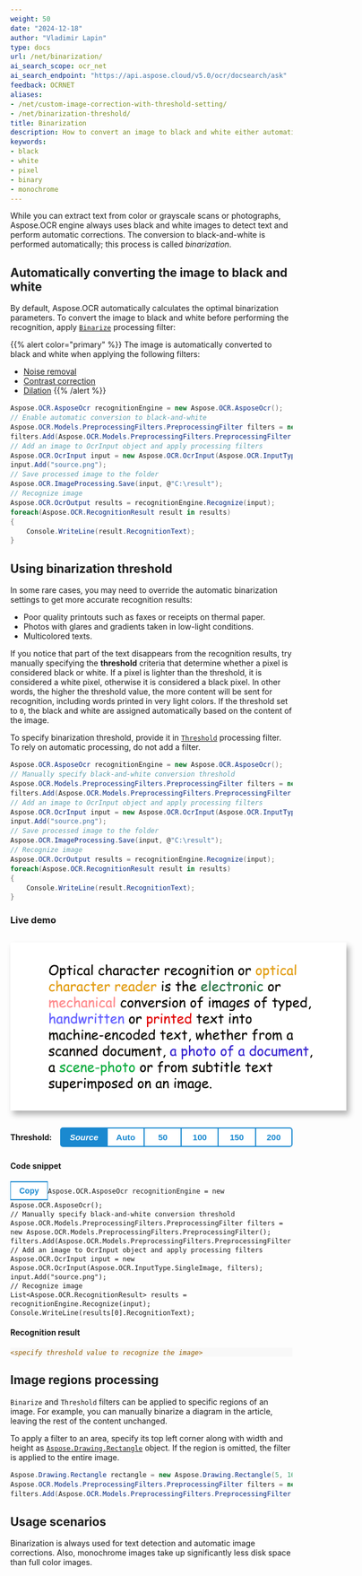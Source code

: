 ```yaml
---
weight: 50
date: "2024-12-18"
author: "Vladimir Lapin"
type: docs
url: /net/binarization/
ai_search_scope: ocr_net
ai_search_endpoint: "https://api.aspose.cloud/v5.0/ocr/docsearch/ask"
feedback: OCRNET
aliases:
- /net/custom-image-correction-with-threshold-setting/
- /net/binarization-threshold/
title: Binarization
description: How to convert an image to black and white either automatically or by manually specifying a threshold.
keywords:
- black
- white
- pixel
- binary
- monochrome
---
```


<style>
	button {
		cursor: pointer;
		padding: 7px 15px;
		border-top: solid 2px #1a89d0;
		border-bottom: solid 2px #1a89d0;
		border-left: solid 1px #1a89d0;
		border-right: solid 1px #1a89d0;
		background-color: #ffffff;
		font-weight: 700;
		font-size: 15px;
		color: #1a89d0;
	}

	button:focus {
		outline: none;
	}

	.sequence {
		position: relative;
		width: 600px;
		height: 300px;
		margin-top: 30px;
		margin-bottom: 30px;
		box-shadow: 5px 7px 10px 0px rgba(0,0,0,0.3);
	}

	.sequence > img {
		position: absolute;
	}

	.sequence > img:not(:first-child) {
		display: none;
	}

	.toolbar {
		display: flex;
		align-items: center;
		margin-bottom: 25px;
	}

	.toolbar > span {
		margin-right: 15px;
		font-weight: 700;
	}

	.toolbar > button {
		width: 90px;
	}

	.toolbar > button.active {
		background-color: #1a89d0;
		color: #ffffff;
	}

	.toolbar > button:not(.active):hover {
		background-color: #1a89d0;
		color: #ffffff;
	}

	.toolbar > button:nth-child(2) {
		border-left-width: 2px;
		border-top-left-radius: 5px;
		border-bottom-left-radius: 5px;
	}

	.toolbar > button:last-child {
		border-right-width: 2px;
		border-top-right-radius: 5px;
		border-bottom-right-radius: 5px;
	}

	.results > *:not(:first-child) {
		display: none;
	}

</style>

While you can extract text from color or grayscale scans or photographs, Aspose.OCR engine always uses black and white images to detect text and perform automatic corrections. The conversion to black-and-white is performed automatically; this process is called _binarization_.

## Automatically converting the image to black and white

By default, Aspose.OCR automatically calculates the optimal binarization parameters. To convert the image to black and white before performing the recognition, apply [`Binarize`](https://reference.aspose.com/ocr/net/aspose.ocr.models.preprocessingfilters/preprocessingfilter/binarize/) processing filter:

{{% alert color="primary" %}}
The image is automatically converted to black and white when applying the following filters:

- [Noise removal](/ocr/net/denoise/)
- [Contrast correction](/ocr/net/contrast/)
- [Dilation](/ocr/net/dilate/)
{{% /alert %}}

```csharp
Aspose.OCR.AsposeOcr recognitionEngine = new Aspose.OCR.AsposeOcr();
// Enable automatic conversion to black-and-white
Aspose.OCR.Models.PreprocessingFilters.PreprocessingFilter filters = new Aspose.OCR.Models.PreprocessingFilters.PreprocessingFilter();
filters.Add(Aspose.OCR.Models.PreprocessingFilters.PreprocessingFilter.Binarize());
// Add an image to OcrInput object and apply processing filters
Aspose.OCR.OcrInput input = new Aspose.OCR.OcrInput(Aspose.OCR.InputType.SingleImage, filters);
input.Add("source.png");
// Save processed image to the folder
Aspose.OCR.ImageProcessing.Save(input, @"C:\result");
// Recognize image
Aspose.OCR.OcrOutput results = recognitionEngine.Recognize(input);
foreach(Aspose.OCR.RecognitionResult result in results)
{
	Console.WriteLine(result.RecognitionText);
}
```

## Using binarization threshold

In some rare cases, you may need to override the automatic binarization settings to get more accurate recognition results:

- Poor quality printouts such as faxes or receipts on thermal paper.
- Photos with glares and gradients taken in low-light conditions.
- Multicolored texts.

If you notice that part of the text disappears from the recognition results, try manually specifying the **threshold** criteria that determine whether a pixel is considered black or white. If a pixel is lighter than the threshold, it is considered a white pixel, otherwise it is considered a black pixel. In other words, the higher the threshold value, the more content will be sent for recognition, including words printed in very light colors. If the threshold set to `0`, the black and white are assigned automatically based on the content of the image.

To specify binarization threshold, provide it in [`Threshold`](https://reference.aspose.com/ocr/net/aspose.ocr.models.preprocessingfilters/preprocessingfilter/threshold/) processing filter. To rely on automatic processing, do not add a filter.

```csharp
Aspose.OCR.AsposeOcr recognitionEngine = new Aspose.OCR.AsposeOcr();
// Manually specify black-and-white conversion threshold
Aspose.OCR.Models.PreprocessingFilters.PreprocessingFilter filters = new Aspose.OCR.Models.PreprocessingFilters.PreprocessingFilter();
filters.Add(Aspose.OCR.Models.PreprocessingFilters.PreprocessingFilter.Threshold(150));
// Add an image to OcrInput object and apply processing filters
Aspose.OCR.OcrInput input = new Aspose.OCR.OcrInput(Aspose.OCR.InputType.SingleImage, filters);
input.Add("source.png");
// Save processed image to the folder
Aspose.OCR.ImageProcessing.Save(input, @"C:\result");
// Recognize image
Aspose.OCR.OcrOutput results = recognitionEngine.Recognize(input);
foreach(Aspose.OCR.RecognitionResult result in results)
{
	Console.WriteLine(result.RecognitionText);
}
```

### Live demo

<div class="sequence">
	<img src="source.png" alt="Source" threshold="-1" />
	<img src="result-0.png" alt="Binarization threshold: auto" threshold="0" />
	<img src="result-50.png" alt="Binarization threshold: 50" threshold="50" />
	<img src="result-100.png" alt="Binarization threshold: 100" threshold="100" />
	<img src="result-150.png" alt="Binarization threshold: 150" threshold="150" />
	<img src="result-200.png" alt="Binarization threshold: 200" threshold="200" />
</div>

<div class="toolbar">
	<span>Threshold:</span>
	<button threshold="-1" class="active" onclick="showResult(this)"><i>Source</i></button>
	<button threshold="0" onclick="showResult(this)">Auto</button>
	<button threshold="50" onclick="showResult(this)">50</button>
	<button threshold="100" onclick="showResult(this)">100</button>
	<button threshold="150" onclick="showResult(this)">150</button>
	<button threshold="200" onclick="showResult(this)">200</button>
</div>

<script>
	function showResult(obj)
	{
		let button = $(obj);
		let threshold=button.attr("threshold");
		$(".sequence > img").hide();
		$(`.sequence > img[threshold="${threshold}"]`).show();
		$(".results > *").hide();
		$(`.results > *[threshold="${threshold}"]`).show();
		$(".toolbar > button").removeClass("active");
		button.addClass("active");
		$("#thresholdvalue").text((threshold<0)?0:threshold);
	}


"Optical character recognition or is the electronic or conversion of images of typed, handwritten ore text into machine-encoded text, whether from a scanned document, a photo of a document, a scene-photo or from subtitle text superImposed on an image."

</script>

#### Code snippet

<div class="highlight"><pre tabindex="0" class="chroma"><button class="btn btn-dark float-right" type="button" style="font-size: 1em !important;">Copy</button><code class="language-csharp" data-lang="csharp"><span class="line"><span class="cl"><span class="n">Aspose</span><span class="p">.</span><span class="n">OCR</span><span class="p">.</span><span class="n">AsposeOcr</span> <span class="n">recognitionEngine</span> <span class="p">=</span> <span class="k">new</span> <span class="n">Aspose</span><span class="p">.</span><span class="n">OCR</span><span class="p">.</span><span class="n">AsposeOcr</span><span class="p">();</span>
</span></span><span class="line"><span class="cl"><span class="c1">// Manually specify black-and-white conversion threshold</span>
</span></span><span class="line"><span class="cl"><span class="n">Aspose</span><span class="p">.</span><span class="n">OCR</span><span class="p">.</span><span class="n">Models</span><span class="p">.</span><span class="n">PreprocessingFilters</span><span class="p">.</span><span class="n">PreprocessingFilter</span> <span class="n">filters</span> <span class="p">=</span> <span class="k">new</span> <span class="n">Aspose</span><span class="p">.</span><span class="n">OCR</span><span class="p">.</span><span class="n">Models</span><span class="p">.</span><span class="n">PreprocessingFilters</span><span class="p">.</span><span class="n">PreprocessingFilter</span><span class="p">();</span>
</span></span><span class="line"><span class="cl"><span class="n">filters</span><span class="p">.</span><span class="n">Add</span><span class="p">(</span><span class="n">Aspose</span><span class="p">.</span><span class="n">OCR</span><span class="p">.</span><span class="n">Models</span><span class="p">.</span><span class="n">PreprocessingFilters</span><span class="p">.</span><span class="n">PreprocessingFilter</span><span class="p">.</span><span class="n">Threshold</span><span class="p">(</span><span class="m" id="thresholdvalue">150</span><span class="p">));</span>
</span></span><span class="line"><span class="cl"><span class="c1">// Add an image to OcrInput object and apply processing filters</span>
</span></span><span class="line"><span class="cl"><span class="n">Aspose</span><span class="p">.</span><span class="n">OCR</span><span class="p">.</span><span class="n">OcrInput</span> <span class="n">input</span> <span class="p">=</span> <span class="k">new</span> <span class="n">Aspose</span><span class="p">.</span><span class="n">OCR</span><span class="p">.</span><span class="n">OcrInput</span><span class="p">(</span><span class="n">Aspose</span><span class="p">.</span><span class="n">OCR</span><span class="p">.</span><span class="n">InputType</span><span class="p">.</span><span class="n">SingleImage</span><span class="p">,</span> <span class="n">filters</span><span class="p">);</span>
</span></span><span class="line"><span class="cl"><span class="n">input</span><span class="p">.</span><span class="n">Add</span><span class="p">(</span><span class="s">"source.png"</span><span class="p">);</span>
</span></span><span class="line"><span class="cl"><span class="c1">// Recognize image</span>
</span></span><span class="line"><span class="cl"><span class="n">List</span><span class="p">&lt;</span><span class="n">Aspose</span><span class="p">.</span><span class="n">OCR</span><span class="p">.</span><span class="n">RecognitionResult</span><span class="p">&gt;</span> <span class="n">results</span> <span class="p">=</span> <span class="n">recognitionEngine</span><span class="p">.</span><span class="n">Recognize</span><span class="p">(</span><span class="n">input</span><span class="p">);</span>
</span></span><span class="line"><span class="cl"><span class="n">Console</span><span class="p">.</span><span class="n">WriteLine</span><span class="p">(</span><span class="n">results</span><span class="p">[</span><span class="m">0</span><span class="p">].</span><span class="n">RecognitionText</span><span class="p">);</span>
</span></span></code></pre></div>

#### Recognition result

<div class="results">

<div class="highlight" threshold="-1"><pre tabindex="0" style="background-color:#f8f8f8;-moz-tab-size:4;-o-tab-size:4;tab-size:4;"><code id="results"><span style="color:#8f5902;font-style:italic;">&lt;specify threshold value to recognize the image&gt;</span></code></pre></div>

<div class="highlight" threshold="0"><pre tabindex="0" style="background-color:#f8f8f8;-moz-tab-size:4;-o-tab-size:4;tab-size:4;"><code id="results">Optical character recognition or
is the electronic or
conversion of images of typed,
handwritten ore text into
machine-encoded text, whether from a
scanned document, a photo of a document,
a scene-photo or from subtitle text
superImposed on an image.
</code></pre></div>

<div class="highlight" threshold="50"><pre tabindex="0" style="background-color:#f8f8f8;-moz-tab-size:4;-o-tab-size:4;tab-size:4;"><code id="results">Optical character recognition or
Is the or
conversion of images of typed,
or printed text into
machine-encoded text, whether from a
scanned document,
a or from subtitle text
superimposed on an image.
</code></pre></div>

<div class="highlight" threshold="100"><pre tabindex="0" style="background-color:#f8f8f8;-moz-tab-size:4;-o-tab-size:4;tab-size:4;"><code id="results">Optical character recognition or
is the electronic or
conversion of images of typed,
or printed text into
machine-encoded text, whether from a
scanned document, a photo of a document,
a or from subtitle text
superimposed or an Image.
</code></pre></div>

<div class="highlight" threshold="150"><pre tabindex="0" style="background-color:#f8f8f8;-moz-tab-size:4;-o-tab-size:4;tab-size:4;"><code id="results">Optical character recognition or
is the electronic or
conversion of images of typed,
handwritten or printed text into
machine-encoded text, whether from a
scanned document,a photo of a document,
a scene-photo or from subtitle text
superimposed on an image.
</code></pre></div>

<div class="highlight" threshold="200"><pre tabindex="0" style="background-color:#f8f8f8;-moz-tab-size:4;-o-tab-size:4;tab-size:4;"><code id="results">Optical character recognition or optical
character reader is the electronic or
mechanical conversion of images of typed,
handwritten or printed text into
machine-encoded text, whether from a
scanned document,a photo of a document,
a scene-photo or from subtitle text
superimposed on an image.
</code></pre></div>

</div>

## Image regions processing

`Binarize` and `Threshold` filters can be applied to specific regions of an image. For example, you can manually binarize a diagram in the article, leaving the rest of the content unchanged.

To apply a filter to an area, specify its top left corner along with width and height as [`Aspose.Drawing.Rectangle`](https://reference.aspose.com/drawing/net/system.drawing/rectangle/) object. If the region is omitted, the filter is applied to the entire image.

```csharp
Aspose.Drawing.Rectangle rectangle = new Aspose.Drawing.Rectangle(5, 161, 340, 113);
Aspose.OCR.Models.PreprocessingFilters.PreprocessingFilter filters = new Aspose.OCR.Models.PreprocessingFilters.PreprocessingFilter();
filters.Add(Aspose.OCR.Models.PreprocessingFilters.PreprocessingFilter.Threshold(150, rectangle));
```

## Usage scenarios

Binarization is always used for text detection and automatic image corrections. Also, monochrome images take up significantly less disk space than full color images.
